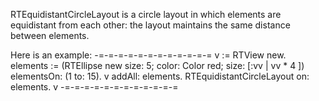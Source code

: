 RTEquidistantCircleLayout is a circle layout in which elements are equidistant from each other: the layout maintains the same distance between elements.

Here is an example:
-=-=-=-=-=-=-=-=-=-=-=-=
v := RTView new.
elements := (RTEllipse new size: 5; color: Color red; size: [:vv | vv * 4 ]) elementsOn: (1 to: 15).
v addAll: elements.
RTEquidistantCircleLayout on: elements.
v
-=-=-=-=-=-=-=-=-=-=-=-=